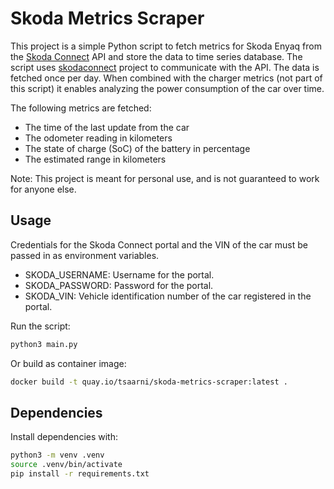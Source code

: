 # Skoda Metrics Scraper

This project is a simple Python script to fetch metrics for Skoda Enyaq from the [Skoda Connect](https://www.skoda-connect.com/) API and store the data to time series database.
The script uses [skodaconnect](https://github.com/skodaconnect/skodaconnect) project to communicate with the API.
The data is fetched once per day.
When combined with the charger metrics (not part of this script) it enables analyzing the power consumption of the car over time.

The following metrics are fetched:

- The time of the last update from the car
- The odometer reading in kilometers
- The state of charge (SoC) of the battery in percentage
- The estimated range in kilometers

Note: This project is meant for personal use, and is not guaranteed to work for anyone else.

## Usage

Credentials for the Skoda Connect portal and the VIN of the car must be passed in as environment variables.

- SKODA_USERNAME: Username for the portal.
- SKODA_PASSWORD: Password for the portal.
- SKODA_VIN: Vehicle identification number of the car registered in the portal.

Run the script:

```bash
python3 main.py
```

Or build as container image:

```bash
docker build -t quay.io/tsaarni/skoda-metrics-scraper:latest .
```

## Dependencies

Install dependencies with:

```bash
python3 -m venv .venv
source .venv/bin/activate
pip install -r requirements.txt
```
